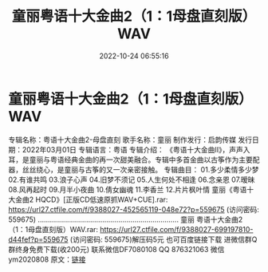 ﻿---
title: 童丽粤语十大金曲2（1：1母盘直刻版）WAV
date: 2022-10-24 06:55:16
categories: 新碟专辑、稀有等精品
tags: 华语中文
---
# 童丽粤语十大金曲2（1：1母盘直刻版）WAV

专辑名称：粤语十大金曲2-母盘直刻
歌手名称：童丽
制作发行：启韵传媒
发行日期：2022年03月01日
专辑语言：粤语
专辑介绍：
《粤语十大金曲II》，声声入耳，是童丽与粤语经典金曲的再一次甜美融合。专辑中多首金曲以古筝作为主要配器，丝丝绕心，是童丽与古筝的又一次亲密接触。
专辑曲目：
01.多少柔情多少梦
02.有谁共鸣
03.浪子心声
04.旧梦不须记
05.人生何处不相逢
06.念亲恩
07.暧昧
08.风再起时
09.月半小夜曲
10.倩女幽魂
11.李香兰
12.片片枫叶情
童丽《粤语十大金曲2 HQCD》[正版CD低速原抓WAV+CUE].rar: https://url27.ctfile.com/f/9388027-452565119-048e72?p=559675
(访问密码: 559675)
......................................................................
童丽 粤语十大金曲2 （1：1母盘直刻版）WAV.rar: https://url27.ctfile.com/f/9388027-699197810-d44fef?p=559675
(访问密码: 559675)解压码5元
也可百度链接下载
进微信群Q群终身免费下载(收200元)
联系微信DF7080108 QQ 876321063
微信ym2020808
原文：[链接](https://blog.sina.com.cn/s/blog_1647c7e760103100o.html)